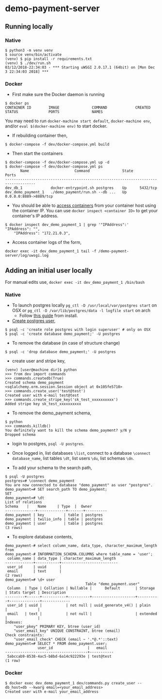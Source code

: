 # demo-payment-server

## Running locally
### Native

```
$ python3 -m venv venv
$ source venv/bin/activate
(venv) $ pip install -r requirements.txt
(venv) $ ./dev/run.sh
03/12/2018-22:34:03 - *** Starting uWSGI 2.0.17.1 (64bit) on [Mon Dec  3 22:34:03 2018] ***
```

### Docker

* First make sure the Docker daemon is running

```
$ docker ps
CONTAINER ID        IMAGE               COMMAND             CREATED             STATUS              PORTS               NAMES
```

You may need to run `docker-machine start default`, `docker-machine env`,
and/or `eval $(docker-machine env)` to start docker.

* If rebuilding container then,

```
$ docker-compose -f dev/docker-compose.yml build
```

* Then start the containers

```
$ docker-compose -f dev/docker-compose.yml up -d
$ docker-compose -f dev/docker-compose.yml ps
       Name                     Command               State           Ports
------------------------------------------------------------------------------------
dev_db_1             docker-entrypoint.sh postgres    Up      5432/tcp
dev_demo_payment_1   ./demo_payment/run.sh --db ...   Up      0.0.0.0:8889->8889/tcp            
```

* You should be able to [access containers](https://github.com/docker/for-win/issues/221#issuecomment-260028907)
from your container host using the container IP. You can use
`docker inspect <container ID>` to get your container's IP address.

```
$ docker inspect dev_demo_payment_1 | grep '"IPAddress":'
"IPAddress": "",
    "IPAddress": "172.21.0.3",
```

* Access container logs of the form,

```
docker exec -it dev_demo_payment_1 tail -f /demo-payment-server/log/uwsgi.log
```

## Adding an initial user locally

For manual edits use, `docker exec -it dev_demo_payment_1 /bin/bash`

### Native

* To launch postgres locally `pg_ctl -D /usr/local/var/postgres start` on OSX
  or `pg_ctl -D /var/lib/postgres/data -l logfile start` on arch
  * Follow [this guide](https://linuxhint.com/install-postgresql-10-arch-linux/)
    from install.
* [Create postgres user](https://www.postgresql.org/docs/current/sql-createrole.html),

```
$ psql -c 'create role postgres with login superuser' # only on OSX
$ psql -c 'create database demo_payment;' -U postgres
```

* To remove the database (in case of structure change)

```
$ psql -c 'drop database demo_payment;' -U postgres
```

* create user and stripe key,

```
(venv) [user@machine dir]$ python
>>> from dev import commands
>>> commands.createdb(True)
Created schema demo_payment
<sqlalchemy.orm.session.Session object at 0x105fe5710>
>>> commands.create_user('test@test')
Created user with e-mail test@test
>>> commands.create_stripe_key('sk_test_xxxxxxxxxx')
Added stripe key sk_test_xxxxxxxxxx
```

* To remove the demo_payment schema,

```
$ python
>>> commands.killdb()
You definitely want to kill the schema demo_payment? y/N y
Dropped schema
```

* login to postgres, `psql -U postgres`.
* Once logged in, list databases `\list`, connect to a database
  `\connect database_name`, list tables `\dt`, list users `\du`, list schemas
  `\dn`.

* To add your schema to the search path,

```
$ psql -U postgres
postgres=# \connect demo_payment
You are now connected to database "demo_payment" as user "postgres".
demo_payment=# SET search_path TO demo_payment;
SET
demo_payment=# \dt
List of relations
Schema    |    Name     | Type  |  Owner
--------------+-------------+-------+----------
demo_payment | key         | table | postgres
demo_payment | twilio_info | table | postgres
demo_payment | user        | table | postgres
(3 rows)
```

* To explore database contents,

```
demo_payment-# select column_name, data_type, character_maximum_length from
demo_payment-# INFORMATION_SCHEMA.COLUMNS where table_name = 'user';
 column_name | data_type | character_maximum_length
-------------+-----------+--------------------------
 user_id     | uuid      |
 email       | text      |
(2 rows)
demo_payment=# \d+ user
                                     Table "demo_payment.user"
 Column  | Type | Collation | Nullable |      Default       | Storage  | Stats target | Description
---------+------+-----------+----------+--------------------+----------+--------------+-------------
 user_id | uuid |           | not null | uuid_generate_v4() | plain    |              |
 email   | text |           | not null |                    | extended |              |
Indexes:
    "user_pkey" PRIMARY KEY, btree (user_id)
    "user_email_key" UNIQUE CONSTRAINT, btree (email)
Check constraints:
    "user_email_check" CHECK (email ~ '.*@.*'::text)
demo_payment=# SELECT * FROM demo_payment.user;
               user_id                |   email
--------------------------------------+-----------
 5abccab9-8538-4ac5-b8bd-6a14c922293e | test@test
(1 row)
```

### Docker

```
$ docker exec dev_demo_payment_1 dev/commands.py create_user --db_host=db --kwarg email=<your_email_address>
Created user with e-mail your_email_address
```
